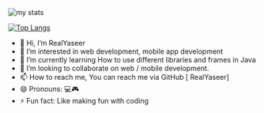 <img alt="my stats" src ="https://github-readme-stats.vercel.app/api?username=RealYaseer"/>


[![Top Langs](https://github-readme-stats.vercel.app/api/top-langs/?username=RealYaseer)](https://github.com/RealYaseer/github-readme-stats)

- 👋 Hi, I’m RealYaseer
- 👀 I’m interested in web development, mobile app development 
- 🌱 I’m currently learning How to use different libraries and frames in Java
- 💞️ I’m looking to collaborate on web / mobile development.
- 📫 How to reach me, You can reach me via GitHub [ RealYaseer]
- 😄 Pronouns: 💻🎮
- ⚡ Fun fact: Like making fun with coding 

<!---
RealYaseer/RealYaseer is a ✨ special ✨ repository because its `README.md` (this file) appears on your GitHub profile.
You can click the Preview link to take a look at your changes.
--->
